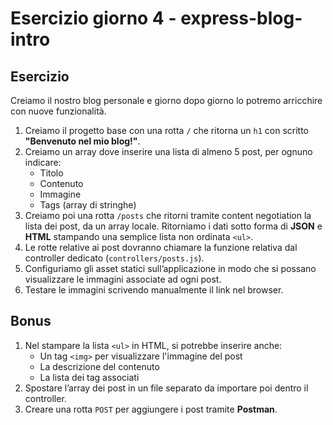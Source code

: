 # Esercizio giorno 4 - express-blog-intro

## Esercizio

Creiamo il nostro blog personale e giorno dopo giorno lo potremo arricchire con nuove funzionalità.

1. Creiamo il progetto base con una rotta `/` che ritorna un `h1` con scritto **"Benvenuto nel mio blog!"**.
2. Creiamo un array dove inserire una lista di almeno 5 post, per ognuno indicare:
   - Titolo
   - Contenuto
   - Immagine
   - Tags (array di stringhe)
3. Creiamo poi una rotta `/posts` che ritorni tramite content negotiation la lista dei post, da un array locale. Ritorniamo i dati sotto forma di **JSON** e **HTML** stampando una semplice lista non ordinata `<ul>`.
4. Le rotte relative ai post dovranno chiamare la funzione relativa dal controller dedicato (`controllers/posts.js`).
5. Configuriamo gli asset statici sull’applicazione in modo che si possano visualizzare le immagini associate ad ogni post.
6. Testare le immagini scrivendo manualmente il link nel browser.

## Bonus

1. Nel stampare la lista `<ul>` in HTML, si potrebbe inserire anche:
   - Un tag `<img>` per visualizzare l'immagine del post
   - La descrizione del contenuto
   - La lista dei tag associati
2. Spostare l’array dei post in un file separato da importare poi dentro il controller.
3. Creare una rotta `POST` per aggiungere i post tramite **Postman**.
